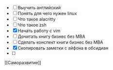 - [ ] Выучить английский
- [ ] Понять для чего нужен linux
- [ ] Что такое alacritty
- [ ] Что такое zsh
- [x] Начать работу с vim
- [ ] Дочитать книгу бизнес без MBA
- [ ] Сделать конспект книги бизнес без MBA
- [x] Скопировать заметки с айфона в обсидиан
- [ ] 
[[Саморазвитие]]